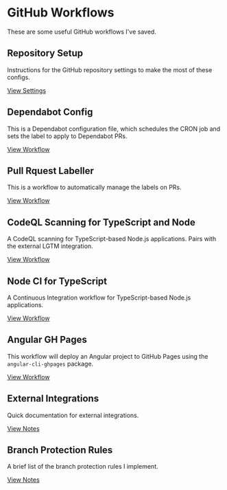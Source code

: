 # GitHub Workflows

These are some useful GitHub workflows I've saved.

## Repository Setup

Instructions for the GitHub repository settings to make the most of these configs.

[View Settings](/github-workflows/repository-setup.md)

## Dependabot Config

This is a Dependabot configuration file, which schedules the CRON job and sets the label to apply to Dependabot PRs.

[View Workflow](/github-workflows/dependabot-config.md)

## Pull Rquest Labeller

This is a workflow to automatically manage the labels on PRs.

[View Workflow](/github-workflows/pr-labeller.md)

## CodeQL Scanning for TypeScript and Node

A CodeQL scanning for TypeScript-based Node.js applications. Pairs with the external LGTM integration.

[View Workflow](/github-workflows/codeql-ts-node.md)

## Node CI for TypeScript

A Continuous Integration workflow for TypeScript-based Node.js applications.

[View Workflow](/github-workflows/node-ci-ts.md)

## Angular GH Pages

This workflow will deploy an Angular project to GitHub Pages using the `angular-cli-ghpages` package.

[View Workflow](/github-workflows/angular-deploy.md)

## External Integrations

Quick documentation for external integrations.

[View Notes](/github-workflows/external.md)

## Branch Protection Rules

A brief list of the branch protection rules I implement.

[View Notes](/github-workflows/branch-protect.md)
